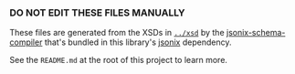 ### DO NOT EDIT THESE FILES MANUALLY

These files are generated from the XSDs in [`../xsd`](../xsd) by the [jsonix-schema-compiler](https://github.com/highsource/jsonix-schema-compiler) that's bundled in this library's [jsonix](https://github.com/highsource/jsonix) dependency.

See the `README.md` at the root of this project to learn more.
